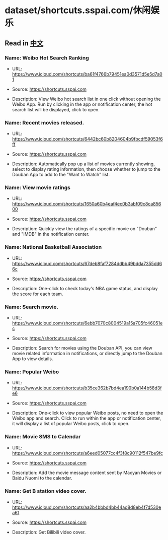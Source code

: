 # dataset/shortcuts.sspai.com/休闲娱乐

## Read in [中文](README_ZH.md)

### Name: Weibo Hot Search Ranking

- URL: https://www.icloud.com/shortcuts/ba61f4766b79451ea0d3571d5e5d7a01

- Source: https://shortcuts.sspai.com

- Description: View Weibo hot search list in one click without opening the Weibo App. Run by clicking in the app or notification center, the hot search list will be displayed, click to open.

### Name: Recent movies released.

- URL: https://www.icloud.com/shortcuts/6442bc60b8204604b9fbcdf59053f6ff

- Source: https://shortcuts.sspai.com

- Description: Automatically pop up a list of movies currently showing, select to display rating information, then choose whether to jump to the Douban App to add to the "Want to Watch" list.

### Name: View movie ratings

- URL: https://www.icloud.com/shortcuts/1650a60b4eaf4ec0b3abf09c8ca85600

- Source: https://shortcuts.sspai.com

- Description: Quickly view the ratings of a specific movie on "Douban" and "IMDB" in the notification center.

### Name: National Basketball Association

- URL: https://www.icloud.com/shortcuts/67deb8faf7284ddbb49bdda7355dd66c

- Source: https://shortcuts.sspai.com

- Description: One-click to check today's NBA game status, and display the score for each team.

### Name: Search movie.

- URL: https://www.icloud.com/shortcuts/6ebb7070c8004519a15a705fc46051ec

- Source: https://shortcuts.sspai.com

- Description: Search for movies using the Douban API, you can view movie related information in notifications, or directly jump to the Douban App to view details.

### Name: Popular Weibo

- URL: https://www.icloud.com/shortcuts/b35ce362b7bd4ea190b0a144b58d3fe6

- Source: https://shortcuts.sspai.com

- Description: One-click to view popular Weibo posts, no need to open the Weibo app and search. Click to run within the app or notification center, it will display a list of popular Weibo posts, click to open.

### Name: Movie SMS to Calendar

- URL: https://www.icloud.com/shortcuts/a6eed05077cc4f3f8c90112f547be9fc

- Source: https://shortcuts.sspai.com

- Description: Add the movie message content sent by Maoyan Movies or Baidu Nuomi to the calendar.

### Name: Get B station video cover.

- URL: https://www.icloud.com/shortcuts/aa2b4bbbd4bb44ad8d8eb4f7d530ea61

- Source: https://shortcuts.sspai.com

- Description: Get Bilibili video cover.

